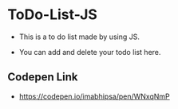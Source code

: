 # ToDo-List-JS

- This is a to do list made by using JS.

- You can add and delete your todo list here.

## Codepen Link

- https://codepen.io/imabhipsa/pen/WNxqNmP
